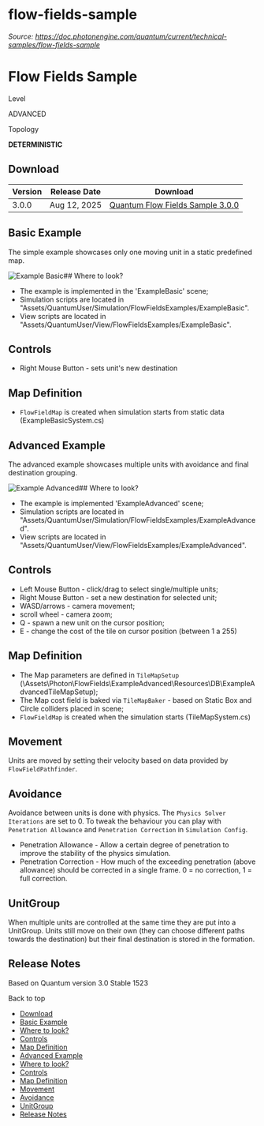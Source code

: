# flow-fields-sample

_Source: https://doc.photonengine.com/quantum/current/technical-samples/flow-fields-sample_

# Flow Fields Sample

Level

ADVANCED

Topology

**DETERMINISTIC**

## Download

| Version | Release Date | Download |
| --- | --- | --- |
| 3.0.0 | Aug 12, 2025 | [Quantum Flow Fields Sample 3.0.0](https://downloads.photonengine.com/download/quantum/quantum-flow-fields-sample-3.0.0.zip?pre=sp) |

## Basic Example

The simple example showcases only one moving unit in a static predefined map.

![Example Basic](/docs/img/quantum/v2/addons/flow-fields/example-basic-1.png)## Where to look?

- The example is implemented in the 'ExampleBasic' scene;
- Simulation scripts are located in "Assets/QuantumUser/Simulation/FlowFieldsExamples/ExampleBasic".
- View scripts are located in "Assets/QuantumUser/View/FlowFieldsExamples/ExampleBasic".

## Controls

- Right Mouse Button - sets unit's new destination

## Map Definition

- `FlowFieldMap` is created when simulation starts from static data (ExampleBasicSystem.cs)

## Advanced Example

The advanced example showcases multiple units with avoidance and final destination grouping.

![Example Advanced](/docs/img/quantum/v2/addons/flow-fields/example-advanced-1.png)## Where to look?

- The example is implemented 'ExampleAdvanced' scene;
- Simulation scripts are located in "Assets/QuantumUser/Simulation/FlowFieldsExamples/ExampleAdvanced".
- View scripts are located in "Assets/QuantumUser/View/FlowFieldsExamples/ExampleAdvanced".

## Controls

- Left Mouse Button - click/drag to select single/multiple units;
- Right Mouse Button - set a new destination for selected unit;
- WASD/arrows - camera movement;
- scroll wheel - camera zoom;
- Q - spawn a new unit on the cursor position;
- E - change the cost of the tile on cursor position (between 1 a 255)

## Map Definition

- The Map parameters are defined in `TileMapSetup` (\\Assets\\Photon\\FlowFields\\ExampleAdvanced\\Resources\\DB\\ExampleAdvancedTileMapSetup);
- The Map cost field is baked via `TileMapBaker` \- based on Static Box and Circle colliders placed in scene;
- `FlowFieldMap` is created when the simulation starts (TileMapSystem.cs)

## Movement

Units are moved by setting their velocity based on data provided by `FlowFieldPathfinder`.

## Avoidance

Avoidance between units is done with physics. The `Physics Solver Iterations` are set to 0. To tweak the behaviour you can play with `Penetration Allowance` and `Penetration Correction` in `Simulation Config`.

- Penetration Allowance - Allow a certain degree of penetration to improve the stability of the physics simulation.
- Penetration Correction - How much of the exceeding penetration (above allowance) should be corrected in a single frame. 0 = no correction, 1 = full correction.

## UnitGroup

When multiple units are controlled at the same time they are put into a UnitGroup. Units still move on their own (they can choose different paths towards the destination) but their final destination is stored in the formation.

## Release Notes

Based on Quantum version 3.0 Stable 1523

Back to top

- [Download](#download)
- [Basic Example](#basic-example)
- [Where to look?](#where-to-look)
- [Controls](#controls)
- [Map Definition](#map-definition)
- [Advanced Example](#advanced-example)
- [Where to look?](#where-to-look-1)
- [Controls](#controls-1)
- [Map Definition](#map-definition-1)
- [Movement](#movement)
- [Avoidance](#avoidance)
- [UnitGroup](#unitgroup)
- [Release Notes](#release-notes)